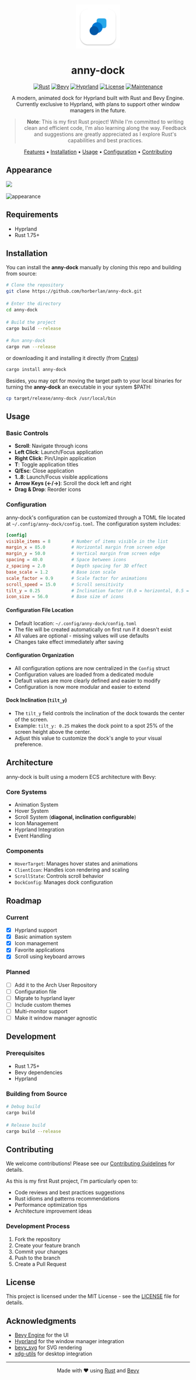 <div align="center">
<img src="assets/icons/dock_icon.svg" alt="anny-dock Logo" width="120" height="120"/>

# anny-dock

[![Rust](https://img.shields.io/badge/rust-%23000000.svg?style=for-the-badge&logo=rust&logoColor=white)](https://www.rust-lang.org/)
[![Bevy](https://img.shields.io/badge/bevy-%23232323.svg?style=for-the-badge&logo=bevy&logoColor=white)](https://bevyengine.org/)
[![Hyprland](https://img.shields.io/badge/Hyprland-222222?style=for-the-badge&logo=Hyprland&logoColor=58E1FF)](https://hyprland.org/)
[![License](https://img.shields.io/badge/license-MIT-blue.svg?style=for-the-badge)](LICENSE)
[![Maintenance](https://img.shields.io/badge/Maintained%3F-yes-green.svg?style=for-the-badge)](https://github.com/username/anny-dock/graphs/commit-activity)

A modern, animated dock for Hyprland built with Rust and Bevy Engine.
Currently exclusive to Hyprland, with plans to support other window managers in the future.

> **Note**: This is my first Rust project! While I'm committed to writing clean and efficient code, 
> I'm also learning along the way. Feedback and suggestions are greatly appreciated as I explore 
> Rust's capabilities and best practices.

[Features](#features) •
[Installation](#installation) •
[Usage](#usage) •
[Configuration](#configuration) •
[Contributing](#contributing)

</div>

## Appearance

<img src="appearance.gif"/>

![appearance](https://i.ibb.co/DHgKfVdD/appearance.gif)

## Requirements

- Hyprland
- Rust 1.75+

## Installation
You can install the **anny-dock** manually by cloning this repo and building from source:

```bash
# Clone the repository
git clone https://github.com/horberlan/anny-dock.git

# Enter the directory
cd anny-dock

# Build the project
cargo build --release

# Run anny-dock
cargo run --release
```
or downloading it and installing it directly (from [Crates](https://crates.io))

```bash
cargo install anny-dock
```

Besides, you may opt for moving the target path to your local binaries for turning the **anny-dock** an executable in your system $PATH:
```bash
cp target/release/anny-dock /usr/local/bin
```


## Usage

### Basic Controls

- **Scroll**: Navigate through icons
- **Left Click**: Launch/Focus application
- **Right Click**: Pin/Unpin application
- **T**: Toggle application titles
- **Q/Esc**: Close application
- **1..8**: Launch/Focus visible applications
- **Arrow Keys (←/→)**: Scroll the dock left and right
- **Drag & Drop**: Reorder icons
### Configuration

anny-dock's configuration can be customized through a TOML file located at `~/.config/anny-dock/config.toml`. The configuration system includes:

```toml
[config]
visible_items = 8        # Number of items visible in the list           
margin_x = 85.0          # Horizontal margin from screen edge
margin_y = 50.0          # Vertical margin from screen edge
spacing = 40.0           # Space between icons
z_spacing = 2.0          # Depth spacing for 3D effect
base_scale = 1.2         # Base icon scale
scale_factor = 0.9       # Scale factor for animations
scroll_speed = 15.0      # Scroll sensitivity
tilt_y = 0.25            # Inclination factor (0.0 = horizontal, 0.5 = strong diagonal)
icon_size = 56.0         # Base size of icons
```

#### Configuration File Location

- Default location: `~/.config/anny-dock/config.toml`
- The file will be created automatically on first run if it doesn't exist
- All values are optional - missing values will use defaults
- Changes take effect immediately after saving

#### Configuration Organization

- All configuration options are now centralized in the `Config` struct
- Configuration values are loaded from a dedicated module
- Default values are more clearly defined and easier to modify
- Configuration is now more modular and easier to extend

#### Dock Inclination (`tilt_y`)

- The `tilt_y` field controls the inclination of the dock towards the center of the screen.
- Example: `tilt_y: 0.25` makes the dock point to a spot 25% of the screen height above the center.
- Adjust this value to customize the dock's angle to your visual preference.

## Architecture

anny-dock is built using a modern ECS architecture with Bevy:

### Core Systems
- Animation System
- Hover System
- Scroll System (**diagonal, inclination configurable**)
- Icon Management
- Hyprland Integration
- Event Handling

### Components
- `HoverTarget`: Manages hover states and animations
- `ClientIcon`: Handles icon rendering and scaling
- `ScrollState`: Controls scroll behavior
- `DockConfig`: Manages dock configuration

## Roadmap

### Current
- [x] Hyprland support
- [x] Basic animation system
- [x] Icon management
- [x] Favorite applications
- [x] Scroll using keyboard arrows

### Planned
- [ ] Add it to the Arch User Repository
- [ ] Configuration file
- [ ] Migrate to hyprland layer
- [ ] Include custom themes
- [ ] Multi-monitor support
- [ ] Make it window manager agnostic

## Development

### Prerequisites
- Rust 1.75+
- Bevy dependencies
- Hyprland

### Building from Source
```bash
# Debug build
cargo build

# Release build
cargo build --release
```

## Contributing

We welcome contributions! Please see our [Contributing Guidelines](CONTRIBUTING.md) for details.

As this is my first Rust project, I'm particularly open to:
- Code reviews and best practices suggestions
- Rust idioms and patterns recommendations
- Performance optimization tips
- Architecture improvement ideas

### Development Process
1. Fork the repository
2. Create your feature branch
3. Commit your changes
4. Push to the branch
5. Create a Pull Request

## License

This project is licensed under the MIT License - see the [LICENSE](LICENSE) file for details.

## Acknowledgments

- [Bevy Engine](https://bevyengine.org/) for the UI
- [Hyprland](https://hyprland.org/) for the window manager integration
- [bevy_svg](https://github.com/Weasy666/bevy_svg) for SVG rendering
- [xdg-utils](https://www.freedesktop.org/wiki/Software/xdg-utils/) for desktop integration

---

<div align="center">

Made with ❤️ using [Rust](https://www.rust-lang.org/) and [Bevy](https://bevyengine.org/)

</div>

